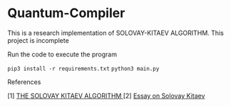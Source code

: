 # Quantum-Compiler

This is a research implementation of SOLOVAY-KITAEV ALGORITHM.
This project is incomplete 

Run the code to execute the program

```pip3 install -r requirements.txt```
```python3 main.py```



References

[1] <a href="https://arxiv.org/pdf/quant-ph/0505030.pdf">THE SOLOVAY KITAEV ALGORITHM </a>
[2] <a href="http://home.lu.lv/~sd20008/papers/essays/Solovay-Kitaev.pdf">Essay on Solovay Kitaev</a>
